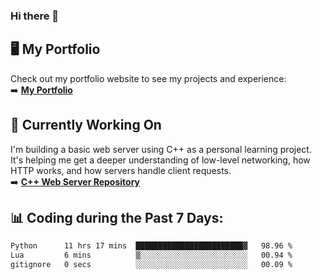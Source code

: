 ### Hi there 🌱  

## 🖥️ My Portfolio  
Check out my portfolio website to see my projects and experience:  
➡️ [**My Portfolio**](https://dieg0raf.github.io/)  

## 🚧 Currently Working On  
I'm building a basic web server using C++ as a personal learning project. It's helping me get a deeper understanding of low-level networking, how HTTP works, and how servers handle client requests.  
➡️ [**C++ Web Server Repository**](https://github.com/Dieg0raf/web_server)

## 📊 Coding during the Past 7 Days: 
<!--START_SECTION:waka-->

```txt
Python      11 hrs 17 mins  ████████████████████████▓   98.96 %
Lua         6 mins          ▒░░░░░░░░░░░░░░░░░░░░░░░░   00.94 %
gitignore   0 secs          ░░░░░░░░░░░░░░░░░░░░░░░░░   00.09 %
```

<!--END_SECTION:waka-->
<!--
**Dieg0raf/Dieg0raf** is a ✨ _special_ ✨ repository because its `README.md` (this file) appears on your GitHub profile.

Here are some ideas to get you started:

- 🔭 I’m currently working on ...
- 🌱 I’m currently learning ...
- 👯 I’m looking to collaborate on ...
- 🤔 I’m looking for help with ...
- 💬 Ask me about ...
- 📫 How to reach me: ...
- 😄 Pronouns: ...
- ⚡ Fun fact: ...
-->
